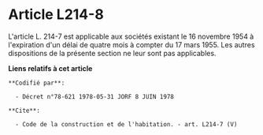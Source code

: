 # Article L214-8

L'article L. 214-7 est applicable aux sociétés existant le 16 novembre 1954 à l'expiration d'un délai de quatre mois à
compter du 17 mars 1955. Les autres dispositions de la présente section ne leur sont pas applicables.

**Liens relatifs à cet article**

	**Codifié par**:

	  - Décret n°78-621 1978-05-31 JORF 8 JUIN 1978

	**Cite**:

	  - Code de la construction et de l'habitation. - art. L214-7 (V)
